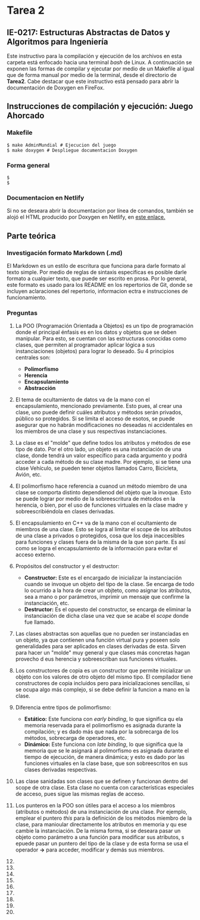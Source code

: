 # Tarea 2
## IE-0217: Estructuras Abstractas de Datos y Algoritmos para Ingeniería

Este instructivo para la compilación y ejecución de los archivos en esta carpeta está enfocado hacia una terminal _bash_ de Linux.  A continuación se exponen las formas de compilar y ejecutar por medio de un Makefile al igual que de forma manual por medio de la terminal, desde el directorio de **Tarea2**. Cabe destacar que este instructivo está pensado para abrir la documentación de Doxygen en FireFox.

## Instrucciones de compilación y ejecución: Juego Ahorcado
### Makefile
```
$ make AdminMundial # Ejecucion del juego
$ make doxygen # Despliegue documentacion Doxygen
``` 

### Forma general

```
$ 
$ 
``` 
### Documentacion en Netlify

Si no se deseara abrir la documentacion por línea de comandos, también se alojó el HTML producido por Doxygen en Netlify, en [este enlace.]()

## Parte teórica

### Investigación formato Markdown (.md)

El Markdown es un estilo de escritura que funciona para darle formato al texto simple. Por medio de reglas de sintaxis especificas es posible darle formato a cualquier texto, que puede ser escrito en prosa. Por lo general, este formato es usado para los README en los repertorios de Git, donde se incluyen aclaraciones del repertorio, informacion ectra e instrucciones de funcionamiento. 

### Preguntas

1. La POO (Programación Orientada a Objetos) es un tipo de programación donde el principal énfasis es en los datos y objetos que se deben manipular. Para esto, se cuentan con las estructuras conocidas como clases, que permiten al programador aplicar lógica a sus instanciaciones (objetos) para lograr lo deseado. Su 4 principios centrales son:
    - **Polimorfismo** 
    - **Herencia**
    - **Encapsulamiento**
    - **Abstracción**

2. El tema de ocultamiento de datos va de la mano con el encapsulamiento, mencionado previamente. Esto pues, al crear una clase, uno puede definir cuáles atributos y métodos serán privados, público so protegidos. Si se limita el acceso de esotos, se puede asegurar que no habrán modificaciones no deseadas ni accidentales en los miembros de una clase y sus respectivas instanciaciones.

3. La clase es el "molde" que define todos los atributos y métodos de ese tipo de dato. Por el otro lado, un objeto es una instanciación de una clase, donde tendrá un valor específico para cada argumento y podrá acceder a cada método de su clase madre. Por ejemplo, si se tiene una clase Vehículo, se pueden tener objetos llamados Carro, Bicicleta, Avión, etc.

4. El polimorfismo hace referencia a cuanod un método miembro de una clase se comporta distinto dependienod del objeto que la invoque. Esto se puede lograr por medio de la sobreescritura de métodos en la herencia, o bien, por el uso de funciones virtuales en la clase madre y sobreescribiéndola en clases derivadas.

5. El encapsulamiento en C++ va de la mano con el ocultamiento de miembros de una clase. Esto se logra al limitar el scope de los atributos de una clase a privados o protegidos, cosa que los deja inaccesibles para funciones y clases fuera de la misma de la que son parte. Es así como se logra el encapsulamiento de la información para evitar el acceso externo. 

6. Propósitos del constructor y el destructor:
    - **Constructor:** Este es el encargado de inicializar la instanciación cuando se invoque un objeto del tipo de la clase. Se encarga de todo lo ocurrido a la hora de crear un objteto, como asignar los atributos, sea a mano o por parámetros, imprimir un mensaje que confirme la instanciación, etc.
    - **Destructor:** Es el opuesto del constructor, se encarga de eliminar la instanciación de dicha clase una vez que se acabe el _scope_ donde fue llamado.

7. Las clases abstractas son aquellas que no pueden ser instanciadas en un objeto, ya que contienen una función virtual pura y poseen solo generalidades para ser aplicados en clases derivadas de esta. Sirven para hacer un "molde" muy general y que clases más concretas hagan provecho d eus herencia y sobreescriban sus funciones virtuales.

8. Los constructores de copia es un constructor que permite inicializar un objeto con los valores de otro objeto del mismo tipo. El compilador tiene constructores de copia incluidos pero para inicializaciones sencillas, si se ocupa algo más complejo, sí se debe definir la funcion a mano en la clase.

9. Diferencia entre tipos de polimorfismo:
    - **Estático:** Este funciona con _early binding_, lo que significa qu ela memoria reservada para el polimorfismo es asignada durante la compilación; y es dado más que nada por la sobrecarga de los métodos, sobrecarga de operadores, etc.
    - **Dinámico:** Este funciona con _late binding_, lo que significa que la memoria que se le asignará al polimorfismo es asignada durante el tiempo de ejecución, de manera dinámica; y esto es dado por las funciones virtuales en la clase base, que son sobreescritos en sus clases derivadas respectivas.

10. Las clase sanidadas son clases que se definen y funcionan dentro del scope de otra clase. Esta clase no cuenta con características especiales de acceso, pues sigue las mismas reglas de acceso.

11. Los punteros en la POO son útiles para el acceso a los miembros (atributos o métodos) de una instanciación de una clase. Por ejemplo, emplear el puntero _this_ para la definición de los métodos miembro de la clase, para manioular directamente los atributos en memoria y qu ese cambie la instanciación. De la misma forma, si se deseara pasar un objeto como parámetro a una función para modificar sus atributos, s epuede pasar un puntero del tipo de la clase y de esta forma se usa el operador **->** para acceder, modificar y demás sus miembros.

12. 
13. 
14. 
15. 
16. 
17. 
18. 
19. 
20.  
